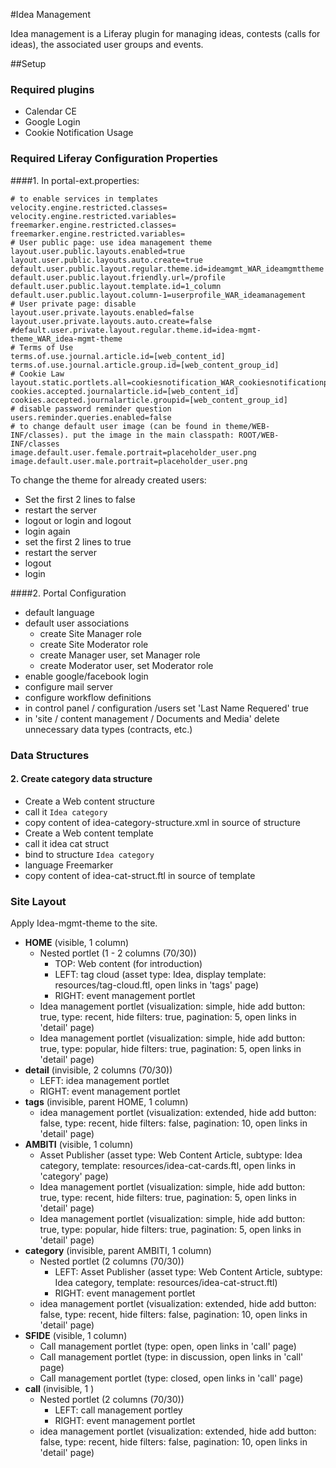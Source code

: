 #Idea Management

Idea management is a Liferay plugin for managing ideas, contests (calls for ideas), the associated user groups and events.

##Setup

### Required plugins
- Calendar CE
- Google Login
- Cookie Notification Usage

### Required Liferay Configuration Properties

####1. In portal-ext.properties:
```
# to enable services in templates
velocity.engine.restricted.classes=
velocity.engine.restricted.variables=
freemarker.engine.restricted.classes=
freemarker.engine.restricted.variables=
# User public page: use idea management theme
layout.user.public.layouts.enabled=true
layout.user.public.layouts.auto.create=true
default.user.public.layout.regular.theme.id=ideamgmt_WAR_ideamgmttheme
default.user.public.layout.friendly.url=/profile
default.user.public.layout.template.id=1_column
default.user.public.layout.column-1=userprofile_WAR_ideamanagement
# User private page: disable
layout.user.private.layouts.enabled=false
layout.user.private.layouts.auto.create=false
#default.user.private.layout.regular.theme.id=idea-mgmt-theme_WAR_idea-mgmt-theme
# Terms of Use
terms.of.use.journal.article.id=[web_content_id]
terms.of.use.journal.article.group.id=[web_content_group_id]
# Cookie Law
layout.static.portlets.all=cookiesnotification_WAR_cookiesnotificationportlet
cookies.accepted.journalarticle.id=[web_content_id]
cookies.accepted.journalarticle.groupid=[web_content_group_id]
# disable password reminder question
users.reminder.queries.enabled=false
# to change default user image (can be found in theme/WEB-INF/classes). put the image in the main classpath: ROOT/WEB-INF/classes
image.default.user.female.portrait=placeholder_user.png
image.default.user.male.portrait=placeholder_user.png
```
To change the theme for already created users:
  - Set the first 2 lines to false
  - restart the server
  - logout or login and logout
  - login again
  - set the first 2 lines to true
  - restart the server
  - logout
  - login

####2. Portal Configuration
- default language
- default user associations
  * create Site Manager role
  * create Site Moderator role
  * create Manager user, set Manager role
  * create Moderator user, set Moderator role
- enable google/facebook login
- configure mail server
- configure workflow definitions
- in control panel / configuration /users set 'Last Name Requered' true
- in 'site / content management / Documents and Media' delete unnecessary data types (contracts, etc.)

### Data Structures

#### 2. Create category data structure

- Create a Web content structure
- call it `Idea category`
- copy content of idea-category-structure.xml in source of structure
- Create a Web content template
- call it idea cat struct
- bind to structure `Idea category`
- language Freemarker
- copy content of idea-cat-struct.ftl in source of template

### Site Layout

Apply Idea-mgmt-theme to the site.

- **HOME** (visible, 1 column)
  * Nested portlet (1 - 2 columns (70/30))
    * TOP: Web content (for introduction)
    * LEFT: tag cloud (asset type: Idea, display template: resources/tag-cloud.ftl, open links in 'tags' page)
    * RIGHT: event management portlet
  * Idea management portlet (visualization: simple, hide add button: true, type: recent, hide filters: true, pagination: 5, open links in 'detail' page)
  * Idea management portlet (visualization: simple, hide add button: true, type: popular, hide filters: true, pagination: 5, open links in 'detail' page)
- **detail** (invisible, 2 columns (70/30))
  * LEFT: idea management portlet
  * RIGHT: event management portlet
- **tags** (invisible, parent HOME, 1 column)
  * idea management portlet (visualization: extended, hide add button: false, type: recent, hide filters: false, pagination: 10, open links in 'detail' page)
- **AMBITI** (visible, 1 column)
  * Asset Publisher (asset type: Web Content Article, subtype: Idea category, template: resources/idea-cat-cards.ftl, open links in 'category' page)
  * Idea management portlet (visualization: simple, hide add button: true, type: recent, hide filters: true, pagination: 5, open links in 'detail' page)
  * Idea management portlet (visualization: simple, hide add button: true, type: popular, hide filters: true, pagination: 5, open links in 'detail' page)
- **category** (invisible, parent AMBITI, 1 column)
  * Nested portlet (2 columns (70/30))
    * LEFT: Asset Publisher (asset type: Web Content Article, subtype: Idea category, template: resources/idea-cat-struct.ftl)
    * RIGHT: event management portlet
  * idea management portlet (visualization: extended, hide add button: false, type: recent, hide filters: false, pagination: 10, open links in 'detail' page)
- **SFIDE** (visible, 1 column)
  * Call management portlet (type: open, open links in 'call' page)
  * Call management portlet (type: in discussion, open links in 'call' page)
  * Call management portlet (type: closed, open links in 'call' page)
- **call** (invisible, 1 )  
  * Nested portlet (2 columns (70/30))
    * LEFT: call management portley
    * RIGHT: event management portlet
  * idea management portlet (visualization: extended, hide add button: false, type: recent, hide filters: false, pagination: 10, open links in 'detail' page)

  


